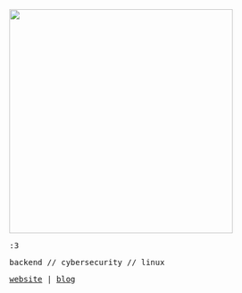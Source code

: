<img src="https://i.imgur.com/nMrgu7N.png" height="400" />


<samp>

:3

backend // cybersecurity // linux

[website](https://nisarga.me) | [blog](https://ni5arga.github.io)

<samp>
